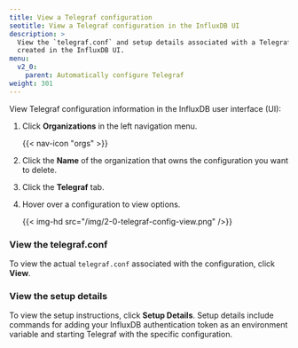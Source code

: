 ```yaml
---
title: View a Telegraf configuration
seotitle: View a Telegraf configuration in the InfluxDB UI
description: >
  View the `telegraf.conf` and setup details associated with a Telegraf configuration
  created in the InfluxDB UI.
menu:
  v2_0:
    parent: Automatically configure Telegraf
weight: 301
---
```


View Telegraf configuration information in the InfluxDB user interface (UI):

1. Click **Organizations** in the left navigation menu.

    {{< nav-icon "orgs" >}}

2. Click the **Name** of the organization that owns the configuration you want to delete.
3. Click the **Telegraf** tab.
4. Hover over a configuration to view options.

    {{< img-hd src="/img/2-0-telegraf-config-view.png" />}}


### View the telegraf.conf
To view the actual `telegraf.conf` associated with the configuration, click **View**.

### View the setup details
To view the setup instructions, click **Setup Details**.
Setup details include commands for adding your InfluxDB authentication token as an environment
variable and starting Telegraf with the specific configuration.
